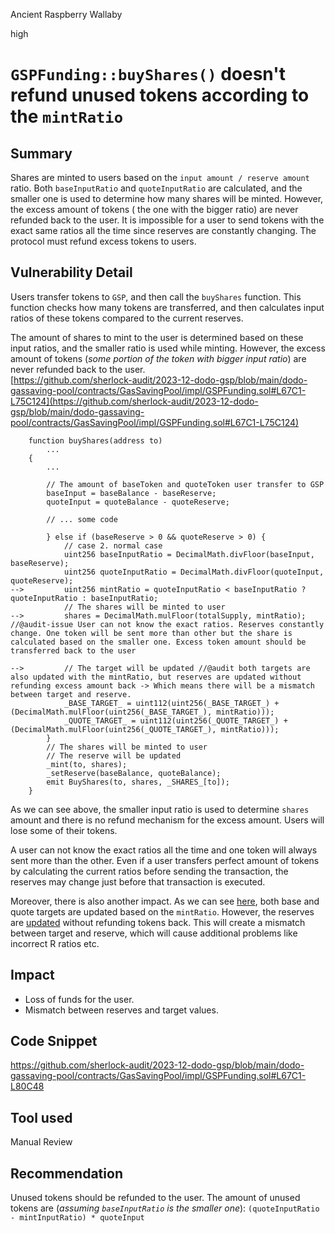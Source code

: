 Ancient Raspberry Wallaby

high

# `GSPFunding::buyShares()` doesn't refund unused tokens according to the `mintRatio`

## Summary
Shares are minted to users based on the `input amount / reserve amount` ratio. Both `baseInputRatio` and `quoteInputRatio` are calculated, and the smaller one is used to determine how many shares will be minted. However, the excess amount of tokens ( the one with the bigger ratio) are never refunded back to the user. It is impossible for a user to send tokens with the exact same ratios all the time since reserves are constantly changing. The protocol must refund excess tokens to users.

## Vulnerability Detail
Users transfer tokens to `GSP`, and then call the `buyShares` function. This function checks how many tokens are transferred, and then calculates input ratios of these tokens compared to the current reserves.

The amount of shares to mint to the user is determined based on these input ratios, and the smaller ratio is used while minting. However, the excess amount of tokens (*some portion of the token with bigger input ratio*) are never refunded back to the user.  
[https://github.com/sherlock-audit/2023-12-dodo-gsp/blob/main/dodo-gassaving-pool/contracts/GasSavingPool/impl/GSPFunding.sol#L67C1-L75C124](https://github.com/sherlock-audit/2023-12-dodo-gsp/blob/main/dodo-gassaving-pool/contracts/GasSavingPool/impl/GSPFunding.sol#L67C1-L75C124)

```solidity
    function buyShares(address to)
        ...
    {
        ...

        // The amount of baseToken and quoteToken user transfer to GSP
        baseInput = baseBalance - baseReserve;
        quoteInput = quoteBalance - quoteReserve;
        
        // ... some code
         
        } else if (baseReserve > 0 && quoteReserve > 0) {
            // case 2. normal case
            uint256 baseInputRatio = DecimalMath.divFloor(baseInput, baseReserve);
            uint256 quoteInputRatio = DecimalMath.divFloor(quoteInput, quoteReserve);
-->         uint256 mintRatio = quoteInputRatio < baseInputRatio ? quoteInputRatio : baseInputRatio;
            // The shares will be minted to user
-->         shares = DecimalMath.mulFloor(totalSupply, mintRatio); //@audit-issue User can not know the exact ratios. Reserves constantly change. One token will be sent more than other but the share is calculated based on the smaller one. Excess token amount should be transferred back to the user

-->         // The target will be updated //@audit both targets are also updated with the mintRatio, but reserves are updated without refunding excess amount back -> Which means there will be a mismatch between target and reserve. 
            _BASE_TARGET_ = uint112(uint256(_BASE_TARGET_) + (DecimalMath.mulFloor(uint256(_BASE_TARGET_), mintRatio)));
            _QUOTE_TARGET_ = uint112(uint256(_QUOTE_TARGET_) + (DecimalMath.mulFloor(uint256(_QUOTE_TARGET_), mintRatio)));
        }
        // The shares will be minted to user
        // The reserve will be updated
        _mint(to, shares);
        _setReserve(baseBalance, quoteBalance);
        emit BuyShares(to, shares, _SHARES_[to]);
    }
```

As we can see above, the smaller input ratio is used to determine `shares` amount and there is no refund mechanism for the excess amount. Users will lose some of their tokens.

A user can not know the exact ratios all the time and one token will always sent more than the other. Even if a user transfers perfect amount of tokens by calculating the current ratios before sending the transaction, the reserves may change just before that transaction is executed.

Moreover, there is also another impact. As we can see [here](https://github.com/sherlock-audit/2023-12-dodo-gsp/blob/main/dodo-gassaving-pool/contracts/GasSavingPool/impl/GSPFunding.sol#L74C3-L75C124), both base and quote targets are updated based on the `mintRatio`. However, the reserves are [updated](https://github.com/sherlock-audit/2023-12-dodo-gsp/blob/main/dodo-gassaving-pool/contracts/GasSavingPool/impl/GSPFunding.sol#L80) without refunding tokens back. This will create a mismatch between target and reserve, which will cause additional problems like incorrect R ratios etc.

## Impact

- Loss of funds for the user.
- Mismatch between reserves and target values.

## Code Snippet
https://github.com/sherlock-audit/2023-12-dodo-gsp/blob/main/dodo-gassaving-pool/contracts/GasSavingPool/impl/GSPFunding.sol#L67C1-L80C48

## Tool used

Manual Review

## Recommendation
Unused tokens should be refunded to the user. 
The amount of unused tokens are (_assuming `baseInputRatio` is the smaller one_): `(quoteInputRatio - mintInputRatio) * quoteInput`
